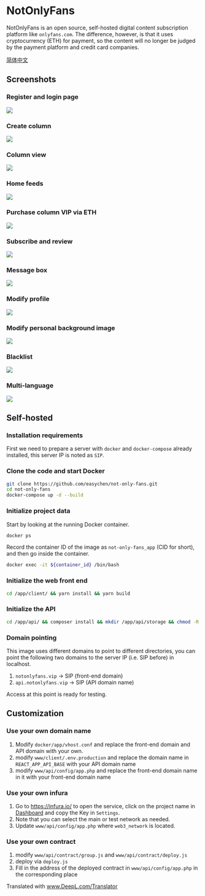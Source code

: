 # NotOnlyFans

NotOnlyFans is an open source, self-hosted digital content subscription platform like `onlyfans.com`. The difference, however, is that it uses cryptocurrency (ETH) for payment, so the content will no longer be judged by the payment platform and credit card companies.

[简体中文](README.cn.md)

## Screenshots

### Register and login page

![](images/2021-08-25-21-20-33.png)

### Create column

![](images/2021-08-25-21-21-47.png)

### Column view

![](images/2021-08-25-21-23-12.png)

### Home feeds

![](images/2021-08-25-21-33-05.png)

### Purchase column VIP via ETH

![](images/2021-08-25-21-28-14.png)

### Subscribe and review

![](images/2021-08-25-21-31-27.png)

### Message box

![](images/2021-08-25-21-32-18.png)

### Modify profile

![](images/2021-08-25-21-22-24.png)

### Modify personal background image

![](images/2021-08-25-21-34-44.png)

### Blacklist

![](images/2021-08-25-21-36-09.png)

### Multi-language

![](images/2021-08-25-21-36-51.png)


<!-- ## Online demo site

- <http://notonlyfans.vip/> -->

## Self-hosted

### Installation requirements

First we need to prepare a server with `docker` and `docker-compose` already installed, this server IP is noted as `SIP`.

### Clone the code and start Docker

```bash
git clone https://github.com/easychen/not-only-fans.git
cd not-only-fans
docker-compose up -d --build
```

### Initialize project data 

Start by looking at the running Docker container.

```bash
docker ps
```

Record the container ID of the image as `not-only-fans_app` (CID for short), and then go inside the container.

```bash
docker exec -it ${container_id} /bin/bash
```

### Initialize the web front end

```bash
cd /app/client/ && yarn install && yarn build
```

### Initialize the API

```bash
cd /app/api/ && composer install && mkdir /app/api/storage && chmod -R 0777 /app/api/storage
```

### Domain pointing

This image uses different domains to point to different directories, you can point the following two domains to the server IP (i.e. SIP before) in localhost.

1. `notonlyfans.vip` → SIP (front-end domain)
1. `api.notonlyfans.vip` → SIP (API domain name)

Access at this point is ready for testing.

## Customization

### Use your own domain name

1. Modify `docker/app/vhost.conf` and replace the front-end domain and API domain with your own.
1. modify `www/client/.env.production` and replace the domain name in `REACT_APP_API_BASE` with your API domain name
1. modify `www/api/config/app.php` and replace the front-end domain name in it with your front-end domain name

### Use your own infura

1. Go to https://infura.io/ to open the service, click on the project name in [Dashboard](https://infura.io/dashboard/ethereum) and copy the Key in `Settings`.
1. Note that you can select the main or test network as needed.
1. Update `www/api/config/app.php` where `web3_network` is located.

### Use your own contract

1. modify `www/api/contract/group.js` and `www/api/contract/deploy.js`
1. deploy via `deploy.js`
1. Fill in the address of the deployed contract in `www/api/config/app.php` in the corresponding place


Translated with www.DeepL.com/Translator 

